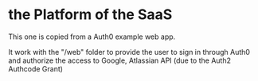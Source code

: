 # the Platform of the SaaS

This one is copied from a Auth0 example web app.

It work with the "/web" folder to provide the user to sign in through Auth0 and authorize the access to Google, Atlassian API (due to the Auth2 Authcode Grant)